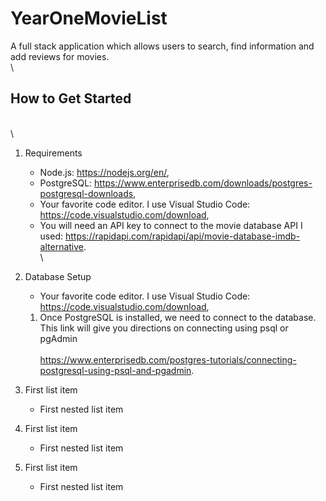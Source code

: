 # YearOneMovieList
A full stack application which allows users to search, find information and add reviews for movies.
\
\
## How to Get Started 
\
\
1.  Requirements
     - Node.js: https://nodejs.org/en/,
     - PostgreSQL: https://www.enterprisedb.com/downloads/postgres-postgresql-downloads,
     - Your favorite code editor.  I use Visual Studio Code:  https://code.visualstudio.com/download,
     - You will need an API key to connect to the movie database API I used:  https://rapidapi.com/rapidapi/api/movie-database-imdb-alternative.
\
\

2. Database Setup
     - Your favorite code editor.  I use Visual Studio Code:  https://code.visualstudio.com/download,

    1.  Once PostgreSQL is installed, we need to connect to the database.  This link will give you directions on connecting using psql or pgAdmin
    \
    \
        https://www.enterprisedb.com/postgres-tutorials/connecting-postgresql-using-psql-and-pgadmin.
        




























100. First list item
     - First nested list item

100. First list item
     - First nested list item

100. First list item
     - First nested list item
